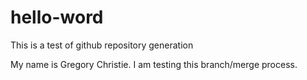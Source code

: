 # hello-word
This is a test of github repository generation

My name is Gregory Christie.  I am testing this branch/merge process. 
